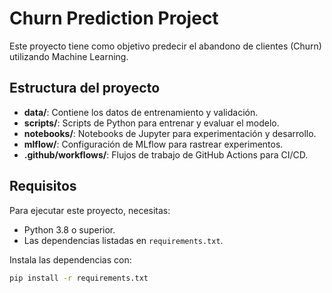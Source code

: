 # Churn Prediction Project

Este proyecto tiene como objetivo predecir el abandono de clientes (Churn) utilizando Machine Learning.

## Estructura del proyecto

- **data/**: Contiene los datos de entrenamiento y validación.
- **scripts/**: Scripts de Python para entrenar y evaluar el modelo.
- **notebooks/**: Notebooks de Jupyter para experimentación y desarrollo.
- **mlflow/**: Configuración de MLflow para rastrear experimentos.
- **.github/workflows/**: Flujos de trabajo de GitHub Actions para CI/CD.

## Requisitos

Para ejecutar este proyecto, necesitas:

- Python 3.8 o superior.
- Las dependencias listadas en `requirements.txt`.

Instala las dependencias con:

```bash
pip install -r requirements.txt